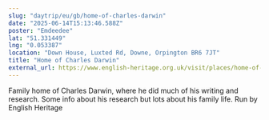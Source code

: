 ```yaml
---
slug: "daytrip/eu/gb/home-of-charles-darwin"
date: "2025-06-14T15:13:46.588Z"
poster: "Emdeedee"
lat: "51.331449"
lng: "0.053387"
location: "Down House, Luxted Rd, Downe, Orpington BR6 7JT"
title: "Home of Charles Darwin"
external_url: https://www.english-heritage.org.uk/visit/places/home-of-charles-darwin-down-house/
---
```

Family home of Charles Darwin, where he did much of his writing and research.
Some info about his research but lots about his family life. 
Run by English Heritage 